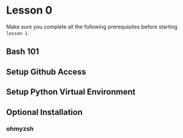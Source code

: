 # Lesson 0

Make sure you complete all the following prerequisites before starting `lesson 1`.
## Bash 101 

## Setup Github Access

## Setup Python Virtual Environment

## Optional Installation

### ohmyzsh

### 

